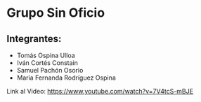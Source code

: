 # Grupo Sin Oficio
## Integrantes:
- Tomás Ospina Ulloa
- Iván Cortés Constain
- Samuel Pachón Osorio
- Maria Fernanda Rodríguez Ospina

Link al Video: https://www.youtube.com/watch?v=7V4tcS-mBJE
